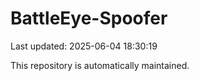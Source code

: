 # BattleEye-Spoofer

Last updated: 2025-06-04 18:30:19

This repository is automatically maintained.
